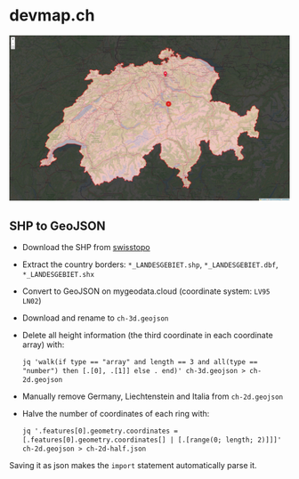 # devmap.ch

![screenshot](screenshot.jpg)

## SHP to GeoJSON

- Download the SHP from [swisstopo](https://www.swisstopo.admin.ch/en/landscape-model-swissboundaries3d)
- Extract the country borders: `*_LANDESGEBIET.shp`, `*_LANDESGEBIET.dbf`, `*_LANDESGEBIET.shx`
- Convert to GeoJSON on mygeodata.cloud (coordinate system: `LV95 LN02`)
- Download and rename to `ch-3d.geojson`
- Delete all height information (the third coordinate in each coordinate array) with:

    ```
    jq 'walk(if type == "array" and length == 3 and all(type == "number") then [.[0], .[1]] else . end)' ch-3d.geojson > ch-2d.geojson
    ```

- Manually remove Germany, Liechtenstein and Italia from `ch-2d.geojson`
- Halve the number of coordinates of each ring with:

    ```
    jq '.features[0].geometry.coordinates = [.features[0].geometry.coordinates[] | [.[range(0; length; 2)]]]' ch-2d.geojson > ch-2d-half.json
    ```

Saving it as json makes the `import` statement automatically parse it.